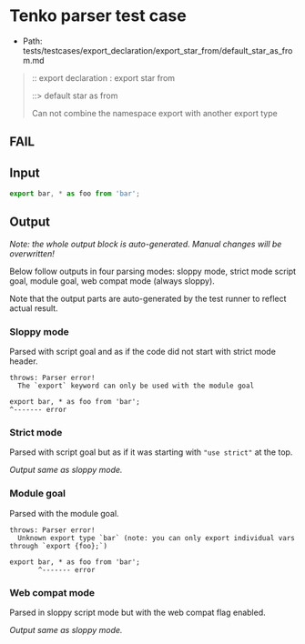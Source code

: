 # Tenko parser test case

- Path: tests/testcases/export_declaration/export_star_from/default_star_as_from.md

> :: export declaration : export star from
>
> ::> default star as from
>
> Can not combine the namespace export with another export type

## FAIL

## Input

`````js
export bar, * as foo from 'bar';
`````

## Output

_Note: the whole output block is auto-generated. Manual changes will be overwritten!_

Below follow outputs in four parsing modes: sloppy mode, strict mode script goal, module goal, web compat mode (always sloppy).

Note that the output parts are auto-generated by the test runner to reflect actual result.

### Sloppy mode

Parsed with script goal and as if the code did not start with strict mode header.

`````
throws: Parser error!
  The `export` keyword can only be used with the module goal

export bar, * as foo from 'bar';
^------- error
`````

### Strict mode

Parsed with script goal but as if it was starting with `"use strict"` at the top.

_Output same as sloppy mode._

### Module goal

Parsed with the module goal.

`````
throws: Parser error!
  Unknown export type `bar` (note: you can only export individual vars through `export {foo};`)

export bar, * as foo from 'bar';
       ^------- error
`````


### Web compat mode

Parsed in sloppy script mode but with the web compat flag enabled.

_Output same as sloppy mode._
